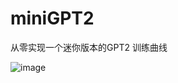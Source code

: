 # miniGPT2
从零实现一个迷你版本的GPT2
训练曲线

![image](https://github.com/user-attachments/assets/16ff2f30-4c15-4b69-92d6-656efd1fc5cf)

